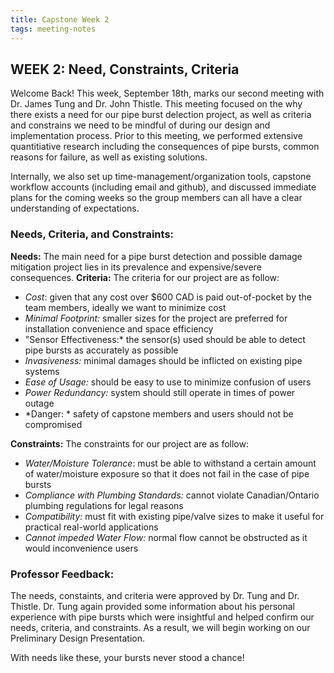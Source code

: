 ```yaml
---
title: Capstone Week 2
tags: meeting-notes
---
```

## WEEK 2: Need, Constraints, Criteria
Welcome Back! This week, September 18th, marks our second meeting with Dr. James Tung and Dr. John Thistle. This meeting focused on the why there exists a need for our pipe burst delection project, as well as criteria and constrains we need to be mindful of during our design and implementation process. Prior to this meeting, we performed extensive quantitiative research including the consequences of pipe bursts, common reasons for failure, as well as existing solutions.

Internally, we also set up time-management/organization tools, capstone workflow accounts (including email and github), and discussed immediate plans for the coming weeks so the group members can all have a clear understanding of expectations.

### Needs, Criteria, and Constraints:

**Needs:** The main need for a pipe burst detection and possible damage mitigation project lies in its prevalence and expensive/severe consequences.
**Criteria:** The criteria for our project are as follow:
- *Cost*: given that any cost over $600 CAD is paid out-of-pocket by the team members, ideally we want to minimize cost
- *Minimal Footprint:* smaller sizes for the project are preferred for installation convenience and space efficiency
- "Sensor Effectiveness:* the sensor(s) used should be able to detect pipe bursts as accurately as possible
- *Invasiveness:* minimal damages should be inflicted on existing pipe systems
- *Ease of Usage:* should be easy to use to minimize confusion of users
- *Power Redundancy:* system should still operate in times of power outage
- *Danger: * safety of capstone members and users should not be compromised

**Constraints:** The constraints for our project are as follow:
- *Water/Moisture Tolerance*: must be able to withstand a certain amount of water/moisture exposure so that it does not fail in the case of pipe bursts
- *Compliance with Plumbing Standards:* cannot violate Canadian/Ontario plumbing regulations for legal reasons
-  *Compatibility:* must fit with existing pipe/valve sizes to make it useful for practical real-world applications
- *Cannot impeded Water Flow:* normal flow cannot be obstructed as it would inconvenience users

### Professor Feedback:
The needs, constaints, and criteria were approved by Dr. Tung and Dr. Thistle. Dr. Tung again provided some information about his personal experience with pipe bursts which were insightful and helped confirm our needs, criteria, and constraints. As a result, we will begin working on our Preliminary Design Presentation.

With needs like these, your bursts never stood a chance!
<!--more-->
